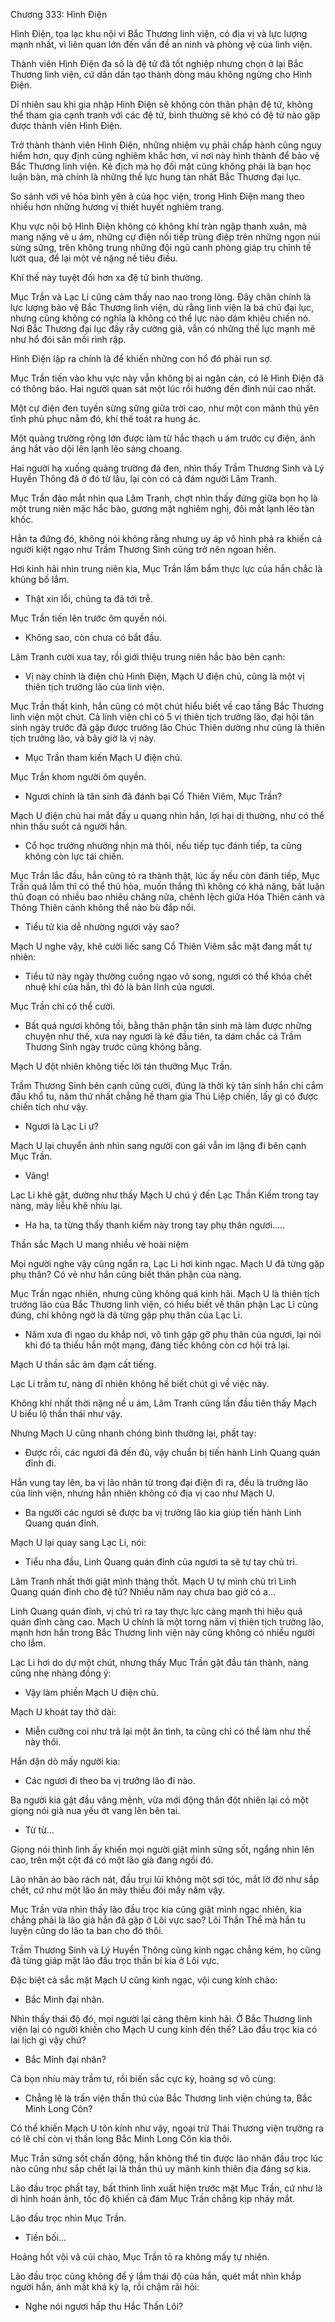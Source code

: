 




Chương 333: Hình Điện


Hình Điện, tọa lạc khu nội vi Bắc Thương linh viện, có địa vị và lực lượng mạnh nhất, vì liên quan lớn đến vấn đề an ninh và phòng vệ của linh viện.

Thành viên Hình Điện đa số là đệ tử đã tốt nghiệp nhưng chọn ở lại Bắc Thương linh viện, cứ dần dần tạo thành dòng máu không ngừng cho Hình Điện.

Dĩ nhiên sau khi gia nhập Hình Điện sẽ không còn thân phận đệ tử, không thể tham gia cạnh tranh với các đệ tử, bình thường sẽ khó có đệ tử nào gặp được thành viên Hình Điện.

Trở thành thành viên Hình Điện, những nhiệm vụ phải chấp hành cũng nguy hiểm hơn, quy định cũng nghiêm khắc hơn, vì nơi này hình thành để bảo vệ Bắc Thương linh viện. Kẻ địch mà họ đối mặt cũng không phải là bạn học luận bàn, mà chính là những thế lực hung tàn nhất Bắc Thương đại lục.

So sánh với vẻ hỏa bình yên ả của học viện, trong Hình Điện mang theo nhiều hơn những hương vị thiết huyết nghiêm trang.

Khu vực nội bộ Hình Điện không có không khí tràn ngập thanh xuân, mà mang nặng vẻ u ám, những cự điện nối tiếp trùng điệp trên những ngọn núi sừng sững, trên không trung những đội ngũ canh phòng giáp trụ chỉnh tề lướt qua, để lại một vẻ nặng nề tiêu điều.

Khí thế này tuyệt đối hơn xa đệ tử bình thường.

Mục Trần và Lạc Li cũng cảm thấy nao nao trong lòng. Đây chân chính là lực lượng bảo vệ Bắc Thương linh viện, dù rằng linh viện là bá chủ đại lục, nhưng cũng không có nghĩa là không có thể lực nào dám khiêu chiến nó. Nơi Bắc Thương đại lục đầy rẫy cường giả, vẫn có những thế lực mạnh mẽ như hổ đói săn mồi rình rập.

Hình Điện lập ra chính là để khiến những con hổ đó phải run sợ.

Mục Trần tiến vào khu vực này vẫn không bị ai ngăn cản, có lẽ Hình Điện đã có thông báo. Hai người quan sát một lúc rồi hướng đến đỉnh núi cao nhất.

Một cự điện đen tuyền sừng sững giữa trời cao, như một con mãnh thú yên tĩnh phủ phục nằm đó, khí thế toát ra hung ác.

Một quảng trường rộng lớn được làm từ hắc thạch u ám trước cự điện, ánh áng hắt vào dội lên lạnh lẽo sáng choang.

Hai người hạ xuống quảng trường đá đen, nhìn thấy Trầm Thương Sinh và Lý Huyền Thông đã ở đó từ lâu, lại còn có cả đám người Lâm Tranh.

Mục Trần đảo mắt nhìn qua Lâm Tranh, chợt nhìn thấy đứng giữa bọn họ là một trung niên mặc hắc bào, gương mặt nghiêm nghị, đôi mắt lạnh lẽo tàn khốc.

Hắn ta đứng đó, không nói không rằng nhưng uy áp vô hình phả ra khiến cả người kiệt ngạo như Trầm Thương Sinh cũng trở nên ngoan hiền.

Hơi kinh hãi nhìn trung niên kia, Mục Trần lẩm bẩm thực lực của hắn chắc là khủng bố lắm.

- Thật xin lỗi, chúng ta đã tới trễ.

Mục Trần tiến lên trước ôm quyền nói.

- Không sao, còn chưa có bắt đầu.

Lâm Tranh cười xua tay, rồi giới thiệu trung niên hắc bào bên cạnh:

- Vị này chính là điện chủ Hình Điện, Mạch U điện chủ, cũng là một vị thiên tịch trưởng lão của linh viện.

Mục Trần thất kinh, hắn cũng có một chút hiểu biết về cao tầng Bắc Thương linh viện một chút. Cả linh viên chỉ có 5 vị thiên tịch trưởng lão, đại hội tân sinh ngày trước đã gặp được trưởng lão Chúc Thiên dường như cũng là thiên tịch trưởng lão, và bây giờ là vị này.

- Mục Trần tham kiến Mạch U điện chủ.

Mục Trần khom người ôm quyền.

- Ngươi chính là tân sinh đã đánh bại Cổ Thiên Viêm, Mục Trần?

Mạch U điện chủ hai mắt đầy u quang nhìn hắn, lợi hại dị thường, như có thể nhìn thấu suốt cả người hắn.

- Cổ học trưởng nhường nhịn mà thôi, nếu tiếp tục đánh tiếp, ta cũng không còn lực tái chiến.

Mục Trần lắc đầu, hắn cũng tỏ ra thành thật, lúc ấy nếu còn đánh tiếp, Mục Trần quá lắm thì có thể thủ hòa, muốn thắng thì không có khả năng, bất luận thủ đoạn có nhiều bao nhiêu chăng nữa, chênh lệch giữa Hóa Thiên cảnh và Thông Thiên cảnh không thể nào bù đắp nổi.

- Tiểu tử kia dễ nhường ngươi vậy sao?

Mạch U nghe vậy, khẽ cười liếc sang Cổ Thiên Viêm sắc mặt đang mất tự nhiên:

- Tiểu tử này ngày thường cuồng ngạo vô song, ngươi có thể khóa chết nhuệ khí của hắn, thì đó là bản lĩnh của ngươi.

Mục Trần chỉ có thể cười.

- Bất quá ngươi không tồi, bằng thân phận tân sinh mà làm được những chuyện như thế, xưa nay ngươi là kẻ đầu tiên, ta dám chắc cả Trầm Thương Sinh ngày trước cũng không bằng.

Mạch U đột nhiên không tiếc lời tán thưởng Mục Trần.

Trầm Thương Sinh bên cạnh cũng cười, đúng là thời kỳ tân sinh hắn chỉ cắm đầu khổ tu, năm thứ nhất chẳng hề tham gia Thú Liệp chiến, lấy gì có được chiến tích như vậy.

- Ngươi là Lạc Li ư?

Mạch U lại chuyển ánh nhìn sang người con gái vẫn im lặng đi bên cạnh Mục Trần.

- Vâng!

Lạc Li khẽ gật, dường như thấy Mạch U chú ý đến Lạc Thần Kiếm trong tay nàng, mày liễu khẽ nhíu lại.

- Ha ha, ta từng thấy thanh kiếm này trong tay phụ thân ngươi.....

Thần sắc Mạch U mang nhiều vẻ hoài niệm

Mọi người nghe vậy cũng ngẩn ra, Lạc Li hơi kinh ngạc. Mạch U đã từng gặp phụ thân? Có vẻ như hắn cũng biết thân phận của nàng.

Mục Trần ngạc nhiên, nhưng cũng không quá kinh hãi. Mạch U là thiên tịch trưởng lão của Bắc Thương linh viện, có hiểu biết về thân phận Lạc Li cũng đúng, chỉ không ngờ là đã từng gặp phụ thân của Lạc Li.

- Năm xưa đi ngao du khắp nơi, vô tình gặp gỡ phụ thân của ngươi, lại nói khi đó ta thiếu hắn một mạng, đáng tiếc không còn cơ hội trả lại.

Mạch U thần sắc ảm đạm cất tiếng.

Lạc Li trầm tư, nàng dĩ nhiên không hề biết chút gì về việc này.

Không khí nhất thời nặng nề u ám, Lâm Tranh cũng lần đầu tiên thấy Mạch U biểu lộ thần thái như vậy.

Nhưng Mạch U cũng nhanh chóng bình thường lại, phất tay:

- Được rồi, các ngươi đã đến đủ, vậy chuẩn bị tiến hành Linh Quang quán đỉnh đi.

Hắn vung tay lên, ba vị lão nhân từ trong đại điện đi ra, đều là trưởng lão của linh viện, nhưng hẳn nhiên không có địa vị cao như Mạch U.

- Ba người các ngươi sẽ được ba vị trưởng lão kia giúp tiến hành Linh Quang quán đỉnh.

Mạch U lại quay sang Lạc Li, nói:

- Tiểu nha đầu, Linh Quang quán đỉnh của ngươi ta sẽ tự tay chủ trì.

Lâm Tranh nhất thời giật mình thảng thốt. Mạch U tự mình chủ trì Linh Quang quán đỉnh cho đệ tử? Nhiều năm nay chưa bao giờ có a...

Linh Quang quán đỉnh, vị chủ trì ra tay thực lực càng mạnh thì hiệu quả quán đỉnh càng cao. Mạch U chính là một torng năm vị thiên tịch trưởng lão, mạnh hơn hắn trong Bắc Thương linh viện này cũng không có nhiều người cho lắm.

Lạc Li hơi do dự một chút, nhưng thấy Mục Trần gật đầu tán thành, nàng cũng nhẹ nhàng đồng ý:

- Vậy làm phiền Mạch U điện chủ.

Mạch U khoát tay thở dài:

- Miễn cưỡng coi như trả lại một ân tình, ta cũng chỉ có thể làm như thế này thôi.

Hắn dặn dò mấy người kia:

- Các ngươi đi theo ba vị trưởng lão đi nào.

Ba người kia gật đầu vâng mệnh, vừa mới động thân đột nhiên lại có một giọng nói già nua yếu ớt vang lên bên tai.

- Từ từ...

Giọng nói thình lình ấy khiến mọi người giật mình sửng sốt, ngẩng nhìn lên cao, trên một cột đá có một lão già đang ngồi đó.

Lão nhân áo bào rách nát, đầu trụi lủi không một sợi tóc, mắt lờ đờ như sắp chết, cứ như một lão ăn mày thiếu đói mấy năm vậy.

Mục Trần vừa nhìn thấy lão đầu trọc kia cũng giật mình ngạc nhiên, kia chẳng phải là lão già hắn đã gặp ở Lôi vực sao? Lôi Thần Thể mà hắn tu luyện cũng do lão ta ban cho đó thôi.

Trầm Thương Sinh và Lý Huyền Thông cũng kinh ngạc chẳng kém, họ cũng đã từng giáp mặt lão đầu trọc thần bí kia ở Lôi vực.

Đặc biệt cả sắc mặt Mạch U cũng kinh ngạc, vội cung kính chào:

- Bắc Minh đại nhân.

Nhìn thấy thái độ đó, mọi người lại càng thêm kinh hãi. Ở Bắc Thương linh viện lại có người khiến cho Mạch U cung kính đến thế? Lão đầu trọc kia có lai lịch gì vậy chứ?

- Bắc Minh đại nhân?

Cả bọn nhíu mày trầm tư, rồi biến sắc cực kỳ, hoảng sợ vô cùng:

- Chẳng lẽ là trấn viện thần thú của Bắc Thương linh viện chúng ta, Bắc Minh Long Côn?

Có thể khiến Mạch U tôn kính như vậy, ngoại trừ Thái Thương viện trưởng ra có lẽ chỉ còn vị thần long Bắc Minh Long Côn kia thôi.

Mục Trần sửng sốt chấn động, hắn không thể tin được lão nhân đầu trọc lúc nào cũng như sắp chết lại là thần thú uy mãnh kinh thiên địa đáng sợ kia.

Lão đầu trọc phất tay, bất thình lình xuất hiện trước mặt Mục Trần, cứ như là di hình hoán ảnh, tốc độ khiến cả đám Mục Trần chẳng kịp nháy mắt.

Lão đầu trọc nhìn Mục Trần.

- Tiền bối...

Hoảng hốt vội vã cúi chào, Mục Trần tỏ ra không mấy tự nhiên.

Lão đầu trọc cũng không để ý lắm thái độ của hắn, quét mắt nhìn khắp người hắn, ánh mắt khá kỳ lạ, rồi chậm rãi hỏi:

- Nghe nói ngươi hấp thu Hắc Thần Lôi?




